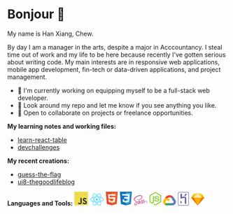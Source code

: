 # Bonjour 👋 

My name is Han Xiang, Chew.

By day I am a manager in the arts, despite a major in Acccountancy.
I steal time out of work and my life to be here because recently I've gotten serious about writing code.
My main interests are in responsive web applications, mobile app development, fin-tech or data-driven applications, and project management.

- 🌱 I'm currently working on equipping myself to be a full-stack web developer.
- 🔭 Look around my repo and let me know if you see anything you like.
- 👯 Open to collaborate on projects or freelance opportunities.

**My learning notes and working files:**
- [learn-react-table](https://github.com/chewhx/learn-react-table)
- [devchallenges](https://github.com/chewhx/devchallenges)

**My recent creations:**
- [guess-the-flag](https://github.com/chewhx/guess-the-country-flags)
- [ui8-thegoodlifeblog](https://github.com/chewhx/ui8-thegoodlifeblog)

**Languages and Tools:**
![](/icons/javascript-original.png)
![](/icons/react-original.png)
![](/icons/html5-original.png)
![](/icons/css3-original.png)
![](/icons/sass-original.png)
![](/icons/nodejs-original.png)
![](/icons/googlecloud-original.png)
![](/icons/heroku-original.png)
![](/icons/sketch-original.png)

<!--
**chewhx/chewhx** is a ✨ _special_ ✨ repository because its `README.md` (this file) appears on your GitHub profile.

Here are some ideas to get you started:

- 🔭 I’m currently working on ...
- 🌱 I’m currently learning ...
- 👯 I’m looking to collaborate on ...
- 🤔 I’m looking for help with ...
- 💬 Ask me about ...
- 📫 How to reach me: ...
- 😄 Pronouns: ...
- ⚡ Fun fact: ...
-->

<!-- - 
- JS
- React
- HTML
- CSS 
- Scss
- Node.js
- Google Cloud
- Mongoose
- MongoDB -->